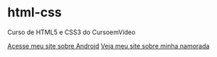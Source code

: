 # html-css
Curso de HTML5 e CSS3 do CursoemVídeo

<a href="desafios/d010/android.html">Acesse meu site sobre Android</a>
<a href="desafios/d013/android.html">Veja meu site sobre minha namorada</a>